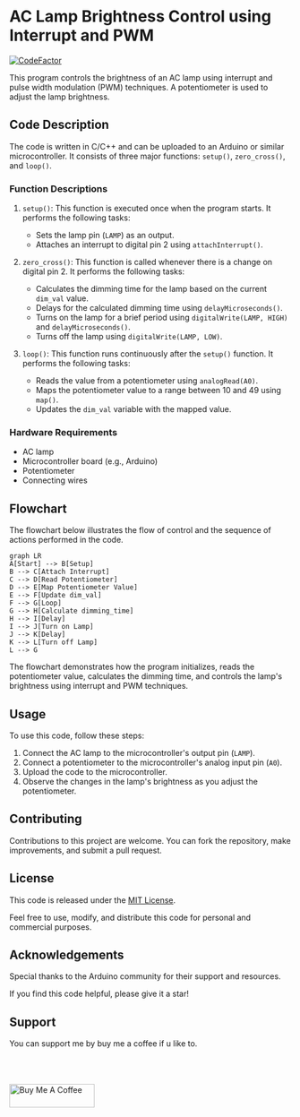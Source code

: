 # AC Lamp Brightness Control using Interrupt and PWM

[![CodeFactor](https://www.codefactor.io/repository/github/1999azzar/interrupt-based-ac-lamp-control/badge)](https://www.codefactor.io/repository/github/1999azzar/interrupt-based-ac-lamp-control)

This program controls the brightness of an AC lamp using interrupt and pulse width modulation (PWM) techniques. A potentiometer is used to adjust the lamp brightness.

## Code Description

The code is written in C/C++ and can be uploaded to an Arduino or similar microcontroller. It consists of three major functions: `setup()`, `zero_cross()`, and `loop()`.

### Function Descriptions

1. `setup()`: This function is executed once when the program starts. It performs the following tasks:
   - Sets the lamp pin (`LAMP`) as an output.
   - Attaches an interrupt to digital pin 2 using `attachInterrupt()`.

2. `zero_cross()`: This function is called whenever there is a change on digital pin 2. It performs the following tasks:
   - Calculates the dimming time for the lamp based on the current `dim_val` value.
   - Delays for the calculated dimming time using `delayMicroseconds()`.
   - Turns on the lamp for a brief period using `digitalWrite(LAMP, HIGH)` and `delayMicroseconds()`.
   - Turns off the lamp using `digitalWrite(LAMP, LOW)`.

3. `loop()`: This function runs continuously after the `setup()` function. It performs the following tasks:
   - Reads the value from a potentiometer using `analogRead(A0)`.
   - Maps the potentiometer value to a range between 10 and 49 using `map()`.
   - Updates the `dim_val` variable with the mapped value.

### Hardware Requirements

- AC lamp
- Microcontroller board (e.g., Arduino)
- Potentiometer
- Connecting wires

## Flowchart

The flowchart below illustrates the flow of control and the sequence of actions performed in the code.

```mermaid
graph LR
A[Start] --> B[Setup]
B --> C[Attach Interrupt]
C --> D[Read Potentiometer]
D --> E[Map Potentiometer Value]
E --> F[Update dim_val]
F --> G[Loop]
G --> H[Calculate dimming_time]
H --> I[Delay]
I --> J[Turn on Lamp]
J --> K[Delay]
K --> L[Turn off Lamp]
L --> G
```

The flowchart demonstrates how the program initializes, reads the potentiometer value, calculates the dimming time, and controls the lamp's brightness using interrupt and PWM techniques.

## Usage

To use this code, follow these steps:

1. Connect the AC lamp to the microcontroller's output pin (`LAMP`).
2. Connect a potentiometer to the microcontroller's analog input pin (`A0`).
3. Upload the code to the microcontroller.
4. Observe the changes in the lamp's brightness as you adjust the potentiometer.

## Contributing

Contributions to this project are welcome. You can fork the repository, make improvements, and submit a pull request.

## License

This code is released under the [MIT License](LICENSE).

Feel free to use, modify, and distribute this code for personal and commercial purposes.

## Acknowledgements

Special thanks to the Arduino community for their support and resources.

If you find this code helpful, please give it a star!

## Support

You can support me by buy me a coffee if u like to.

<div align="left">
<!--   <h4>And you can also support me by <a href="https://www.buymeacoffee.com/azzar" target="_blank">buying me coffee</a></h4> -->
  <a href="https://www.buymeacoffee.com/azzar" target="_blank">
    <img src="https://cdn.buymeacoffee.com/buttons/v2/default-yellow.png" alt="Buy Me A Coffee" style="height: 42px !important;width: 151.9px !important; margin-top: 50px !important;">
  </a>
</div>
